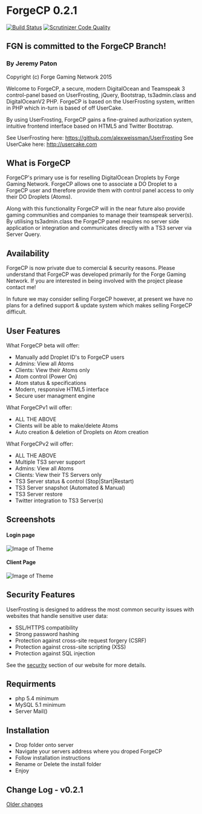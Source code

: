 
# ForgeCP 0.2.1
[![Build Status](https://scrutinizer-ci.com/g/Forge-Media/ForgeCP/badges/build.png?b=forgecp)](https://scrutinizer-ci.com/g/Forge-Media/ForgeCP/build-status/forgecp)
[![Scrutinizer Code Quality](https://scrutinizer-ci.com/g/Forge-Media/ForgeCP/badges/quality-score.png?b=forgecp)](https://scrutinizer-ci.com/g/Forge-Media/ForgeCP/?branch=forgecp)
## FGN is committed to the ForgeCP Branch!

### By Jeremy Paton

Copyright (c) Forge Gaming Network 2015

Welcome to ForgeCP, a secure, modern DigitalOcean and Teamspeak 3 control-panel based on UserFrosting, jQuery, Bootstrap, ts3admin.class and DigitalOceanV2 PHP. ForgeCP is based on the UserFrosting system, written in PHP which in-turn is based of off UserCake. 

By using UserFrosting, ForgeCP gains a fine-grained authorization system, intuitive frontend interface based on HTML5 and Twitter Bootstrap. 

See UserFrosting here: https://github.com/alexweissman/UserFrosting
See UserCake here: http://usercake.com

What is ForgeCP
-----------------
ForgeCP's primary use is for reselling DigitalOcean Droplets by Forge Gaming Network. ForgeCP allows one to associate a DO Droplet to a ForgeCP user and therefore provide them with control panel access to only their DO Droplets (Atoms).

Along with this functionality ForgeCP will in the near future also provide gaming communities and companies to manage their teamspeak server(s). By utilising  ts3admin.class the ForgeCP panel requires no server side application or integration and communicates directly with a TS3 server via Server Query.

Availability
-----------------
ForgeCP is now private due to comercial & security reasons. Please understand that ForgeCP was developed primarily for the Forge Gaming Network. If you are interested in being involved with the project please contact me!

In future we may consider selling ForgeCP however, at present we have no plans for a defined support & update system which makes selling ForgeCP difficult.

User Features
-------------
What ForgeCP beta will offer:
- Manually add Droplet ID's to ForgeCP users
- Admins: View all Atoms
- Clients: View their Atoms only
- Atom control (Power On)
- Atom status & specifications
- Modern, responsive HTML5 interface
- Secure user managment engine

What ForgeCPv1 will offer:
- ALL THE ABOVE
- Clients will be able to make/delete Atoms
- Auto creation & deletion of Droplets on Atom creation

What ForgeCPv2 will offer:
- ALL THE ABOVE
- Multiple TS3 server support
- Admins: View all Atoms
- Clients: View their TS Servers only
- TS3 Server status & control (Stop|Start|Restart)
- TS3 Server snapshot (Automated & Manual)
- TS3 Server restore
- Twitter integration to TS3 Server(s)

Screenshots
-----------------
#### Login page
![Image of Theme](http://i.imgur.com/Cb8xq4x.png)

#### Client Page
![Image of Theme](http://i.imgur.com/SaT2t8u.png)


Security Features
-----------------
UserFrosting is designed to address the most common security issues with websites that handle sensitive user data:

- SSL/HTTPS compatibility
- Strong password hashing
- Protection against cross-site request forgery (CSRF)
- Protection against cross-site scripting (XSS)
- Protection against SQL injection

See the [security](http://www.userfrosting.com/security.html) section of our website for more details.

Requirments
--------------
- php 5.4 minimum
- MySQL 5.1 minimum
- Server Mail()

Installation
--------------
- Drop folder onto server
- Navigate your servers address where you droped ForgeCP
- Follow installation instructions
- Rename or Delete the install folder
- Enjoy

Change Log - v0.2.1
-------------------

[Older changes](CHANGELOG.md)